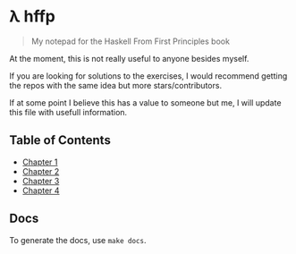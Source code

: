 # λ hffp
> My notepad for the Haskell From First Principles book

At the moment, this is not really useful to anyone besides myself.

If you are looking for solutions to the exercises, I would recommend getting the repos with the same idea but more stars/contributors.

If at some point I believe this has a value to someone but me, I will update this file with usefull information.

## Table of Contents

* [Chapter 1](chapter-1/exercises.md)
* [Chapter 2](chapter-2/exercises.md)
* [Chapter 3](chapter-3/exercises.md)
* [Chapter 4](chapter-4/exercises.md)

## Docs

To generate the docs, use `make docs`.
